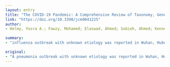 ```yaml
---
layout: entry
title: "The COVID-19 Pandemic: A Comprehensive Review of Taxonomy, Genetics, Epidemiology, Diagnosis, Treatment, and Control"
link: "https://doi.org/10.3390/jcm9041225"
author:
- Helmy, Yosra A.; Fawzy, Mohamed; Elaswad, Ahmed; Sobieh, Ahmed; Kenney, Scott P.; Shehata, Awad A.

summary:
- "influenza outbreak with unknown etiology was reported in Wuhan, Hubei province, China. The virus is closely related (96.3%) to bat coronavirus RaTG13. More than 1,700,000 confirmed cases and 111,600 deaths have been recorded. WHO has declared COVID-19 a pandemic. Disease is characterized by fever, dry cough, and chest pain with pneumonia in severe cases. There are no available vaccines or specific therapeutic drugs to treat the virus."

original:
- "A pneumonia outbreak with unknown etiology was reported in Wuhan, Hubei province, China, in December 2019, associated with the Huanan Seafood Wholesale Market. The causative agent of the outbreak was identified by the WHO as the severe acute respiratory syndrome coronavirus-2 (SARS-CoV-2), producing the disease named coronavirus disease-2019 (COVID-19). The virus is closely related (96.3%) to bat coronavirus RaTG13, based on phylogenetic analysis. Human-to-human transmission has been confirmed even from asymptomatic carriers. The virus has spread to at least 200 countries, and more than 1,700,000 confirmed cases and 111,600 deaths have been recorded, with massive global increases in the number of cases daily. Therefore, the WHO has declared COVID-19 a pandemic. The disease is characterized by fever, dry cough, and chest pain with pneumonia in severe cases. In the beginning, the world public health authorities tried to eradicate the disease in China through quarantine but are now transitioning to prevention strategies worldwide to delay its spread. To date, there are no available vaccines or specific therapeutic drugs to treat the virus. There are many knowledge gaps about the newly emerged SARS-CoV-2, leading to misinformation. Therefore, in this review, we provide recent information about the COVID-19 pandemic. This review also provides insights for the control of pathogenic infections in humans such as SARS-CoV-2 infection and future spillovers."
---
```


